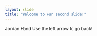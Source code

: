 ```yaml
---
layout: slide
title: "Welcome to our second slide!"
---
```

Jordan Hand
Use the left arrow to go back!
